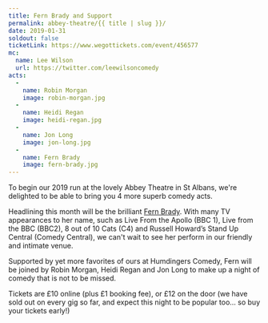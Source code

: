 ```yaml
---
title: Fern Brady and Support
permalink: abbey-theatre/{{ title | slug }}/
date: 2019-01-31
soldout: false
ticketLink: https://www.wegottickets.com/event/456577
mc:
  name: Lee Wilson
  url: https://twitter.com/leewilsoncomedy
acts:
  -
    name: Robin Morgan
    image: robin-morgan.jpg
  -
    name: Heidi Regan
    image: heidi-regan.jpg
  -
    name: Jon Long
    image: jon-long.jpg
  -
    name: Fern Brady
    image: fern-brady.jpg
---
```


To begin our 2019 run at the lovely Abbey Theatre in St Albans, we're delighted to be able to bring you 4 more superb comedy acts.

Headlining this month will be the brilliant [Fern Brady](http://fernbrady.co.uk/). With many TV appearances to her name, such as Live From the Apollo (BBC 1), Live from the BBC (BBC2), 8 out of 10 Cats (C4) and Russell Howard’s Stand Up Central (Comedy Central), we can't wait to see her perform in our friendly and intimate venue.

Supported by yet more favorites of ours at Humdingers Comedy, Fern will be joined by Robin Morgan, Heidi Regan and Jon Long to make up a night of comedy that is not to be missed.

Tickets are £10 online (plus £1 booking fee), or £12 on the door (we have sold out on every gig so far, and expect this night to be popular too... so buy your tickets early!)


